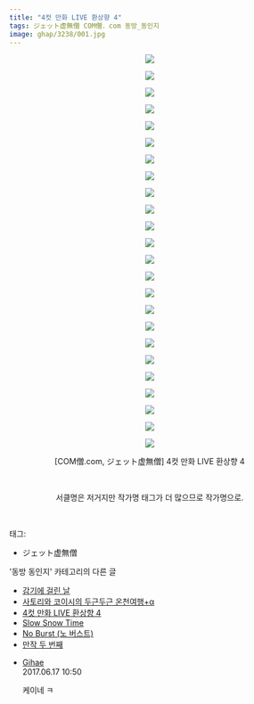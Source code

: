 ```yaml
---
title: "4컷 만화 LIVE 환상향 4"
tags: ジェット虚無僧 COM僧．com 동방_동인지
image: ghap/3238/001.jpg
---
```

<div class="article">
<p style="text-align: center; clear: none; float: none;"><img src="{{ site.nasurl }}/ghap/3238/001.jpg"/></p>
<p style="text-align: center; clear: none; float: none;"><img src="{{ site.nasurl }}/ghap/3238/002.jpg"/></p>
<p style="text-align: center; clear: none; float: none;"><img src="{{ site.nasurl }}/ghap/3238/003.jpg"/></p>
<p style="text-align: center; clear: none; float: none;"><img src="{{ site.nasurl }}/ghap/3238/004.jpg"/></p>
<p style="text-align: center; clear: none; float: none;"><img src="{{ site.nasurl }}/ghap/3238/005.jpg"/></p>
<p style="text-align: center; clear: none; float: none;"><img src="{{ site.nasurl }}/ghap/3238/006.jpg"/></p>
<p style="text-align: center; clear: none; float: none;"><img src="{{ site.nasurl }}/ghap/3238/007.jpg"/></p>
<p style="text-align: center; clear: none; float: none;"><img src="{{ site.nasurl }}/ghap/3238/008.jpg"/></p>
<p style="text-align: center; clear: none; float: none;"><img src="{{ site.nasurl }}/ghap/3238/009.jpg"/></p>
<p style="text-align: center; clear: none; float: none;"><img src="{{ site.nasurl }}/ghap/3238/010.jpg"/></p>
<p style="text-align: center; clear: none; float: none;"><img src="{{ site.nasurl }}/ghap/3238/011.jpg"/></p>
<p style="text-align: center; clear: none; float: none;"><img src="{{ site.nasurl }}/ghap/3238/012.jpg"/></p>
<p style="text-align: center; clear: none; float: none;"><img src="{{ site.nasurl }}/ghap/3238/013.jpg"/></p>
<p style="text-align: center; clear: none; float: none;"><img src="{{ site.nasurl }}/ghap/3238/014.jpg"/></p>
<p style="text-align: center; clear: none; float: none;"><img src="{{ site.nasurl }}/ghap/3238/015.jpg"/></p>
<p style="text-align: center; clear: none; float: none;"><img src="{{ site.nasurl }}/ghap/3238/016.jpg"/></p>
<p style="text-align: center; clear: none; float: none;"><img src="{{ site.nasurl }}/ghap/3238/017.jpg"/></p>
<p style="text-align: center; clear: none; float: none;"><img src="{{ site.nasurl }}/ghap/3238/018.jpg"/></p>
<p style="text-align: center; clear: none; float: none;"><img src="{{ site.nasurl }}/ghap/3238/019.jpg"/></p>
<p style="text-align: center; clear: none; float: none;"><img src="{{ site.nasurl }}/ghap/3238/020.jpg"/></p>
<p style="text-align: center; clear: none; float: none;"><img src="{{ site.nasurl }}/ghap/3238/021.jpg"/></p>
<p style="text-align: center; clear: none; float: none;"><img src="{{ site.nasurl }}/ghap/3238/022.jpg"/></p>
<p style="text-align: center; clear: none; float: none;"><img src="{{ site.nasurl }}/ghap/3238/023.jpg"/></p>
<p style="text-align: center; clear: none; float: none;"><img src="{{ site.nasurl }}/ghap/3238/024.png"/></p>
<p style="text-align: center; clear: none; float: none;">[COM僧.com, ジェット虚無僧] 4컷 만화 LIVE 환상향 4</p>
<p style="text-align: center; clear: none; float: none;"><br/></p>
<p style="text-align: center; clear: none; float: none;">서클명은 저거지만 작가명 태그가 더 많으므로 작가명으로.</p>
<p><br/></p>
</div><div class="tagTrail">
<p>태그: </p>
<ul>
<li>ジェット虚無僧</li>
</ul>
</div><div class="another">
<p>'동방 동인지' 카테고리의 다른 글</p>
<ul>
<li><a href="/2017-05-15-ghap_3240">감기에 걸린 날</a></li>
<li><a href="/2017-05-13-ghap_3239">사토리와 코이시의 두근두근 온천여행+α</a></li>
<li><a href="/2017-05-13-ghap_3238">4컷 만화 LIVE 환상향 4</a></li>
<li><a href="/2017-05-13-ghap_3237">Slow Snow Time</a></li>
<li><a href="/2017-05-13-ghap_3236">No Burst (노 버스트)</a></li>
<li><a href="/2017-05-13-ghap_3235">만작 두 번째</a></li>
</ul>
</div><div class="cb_module cb_fluid">
<div class="cb_wrt cb_profile">
<div class="comment">
<ul>
<li class="cb_thumb_off" id="comment15015596">
<div class="cb_comment_area">
<div class="cb_info_area">
<div class="cb_section">
<span class="cb_nick_name"> <a href="http://djxjdj" onclick="return openLinkInNewWindow(this)">Gihae</a></span>
</div>
<div class="cb_section">
<span class="cb_date">2017.06.17 10:50 </span>
</div>
</div>
<div class="cb_dsc_comment">
<p class="cb_dsc">
											케이네 ㅋ
										</p>
</div>
</div></li>
</ul>
</div>
</div><!-- commentList close -->
</div>